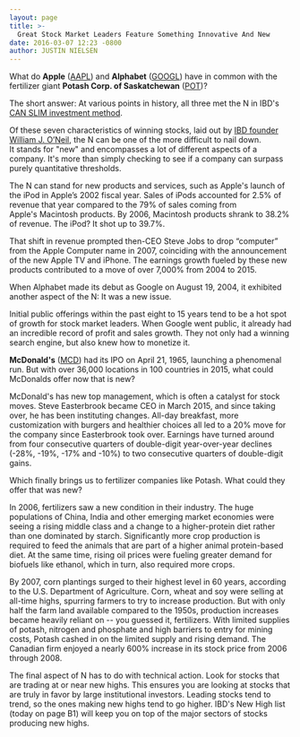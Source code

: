 ```yaml
---
layout: page
title: >-
  Great Stock Market Leaders Feature Something Innovative And New
date: 2016-03-07 12:23 -0800
author: JUSTIN NIELSEN
---
```





What do **Apple** ([AAPL](https://research.investors.com/quote.aspx?symbol=AAPL)) and **Alphabet** ([GOOGL](https://research.investors.com/quote.aspx?symbol=GOOGL)) have in common with the fertilizer giant **Potash Corp. of Saskatchewan** ([POT](https://research.investors.com/quote.aspx?symbol=POT))?


The short answer: At various points in history, all three met the N in IBD's [CAN SLIM investment method](http://education.investors.com/courselandingpage.aspx?id=735749).


Of these seven characteristics of winning stocks, laid out by [IBD founder William J. O’Neil](https://www.investors.com/news/management/leaders-and-success/bill-oneil-ibd-founder-and-stock-investor-success-tips/), the N can be one of the more difficult to nail down. It stands for "new" and encompasses a lot of different aspects of a company. It's more than simply checking to see if a company can surpass purely quantitative thresholds.


The N can stand for new products and services, such as Apple's launch of the iPod in Apple’s 2002 fiscal year. Sales of iPods accounted for 2.5% of revenue that year compared to the 79% of sales coming from Apple's Macintosh products. By 2006, Macintosh products shrank to 38.2% of revenue. The iPod? It shot up to 39.7%.


That shift in revenue prompted then-CEO Steve Jobs to drop “computer” from the Apple Computer name in 2007, coinciding with the announcement of the new Apple TV and iPhone. The earnings growth fueled by these new products contributed to a move of over 7,000% from 2004 to 2015.


When Alphabet made its debut as Google on August 19, 2004, it exhibited another aspect of the N: It was a new issue.


Initial public offerings within the past eight to 15 years tend to be a hot spot of growth for stock market leaders. When Google went public, it already had an incredible record of profit and sales growth. They not only had a winning search engine, but also knew how to monetize it.


**McDonald's** ([MCD](https://research.investors.com/quote.aspx?symbol=MCD)) had its IPO on April 21, 1965, launching a phenomenal run. But with over 36,000 locations in 100 countries in 2015, what could McDonalds offer now that is new?


McDonald's has new top management, which is often a catalyst for stock moves. Steve Easterbrook became CEO in March 2015, and since taking over, he has been instituting changes. All-day breakfast, more customization with burgers and healthier choices all led to a 20% move for the company since Easterbrook took over. Earnings have turned around from four consecutive quarters of double-digit year-over-year declines (-28%, -19%, -17% and -10%) to two consecutive quarters of double-digit gains.


Which finally brings us to fertilizer companies like Potash. What could they offer that was new?


In 2006, fertilizers saw a new condition in their industry. The huge populations of China, India and other emerging market economies were seeing a rising middle class and a change to a higher-protein diet rather than one dominated by starch. Significantly more crop production is required to feed the animals that are part of a higher animal protein-based diet. At the same time, rising oil prices were fueling greater demand for biofuels like ethanol, which in turn, also required more crops.


By 2007, corn plantings surged to their highest level in 60 years, according to the U.S. Department of Agriculture. Corn, wheat and soy were selling at all-time highs, spurring farmers to try to increase production. But with only half the farm land available compared to the 1950s, production increases became heavily reliant on -- you guessed it, fertilizers. With limited supplies of potash, nitrogen and phosphate and high barriers to entry for mining costs, Potash cashed in on the limited supply and rising demand. The Canadian firm enjoyed a nearly 600% increase in its stock price from 2006 through 2008.


The final aspect of N has to do with technical action. Look for stocks that are trading at or near new highs. This ensures you are looking at stocks that are truly in favor by large institutional investors. Leading stocks tend to trend, so the ones making new highs tend to go higher. IBD's New High list (today on page B1) will keep you on top of the major sectors of stocks producing new highs.




